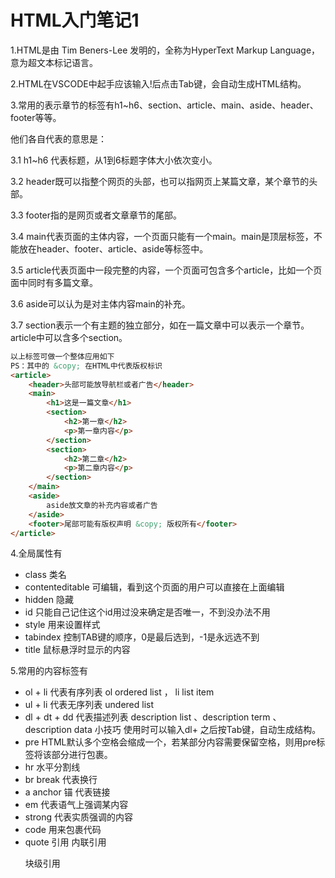 # HTML入门笔记1
1.HTML是由 Tim Beners-Lee 发明的，全称为HyperText Markup Language，意为超文本标记语言。

2.HTML在VSCODE中起手应该输入!后点击Tab键，会自动生成HTML结构。

3.常用的表示章节的标签有h1~h6、section、article、main、aside、header、footer等等。

他们各自代表的意思是：

3.1 h1~h6 代表标题，从1到6标题字体大小依次变小。

3.2 header既可以指整个网页的头部，也可以指网页上某篇文章，某个章节的头部。

3.3 footer指的是网页或者文章章节的尾部。

3.4 main代表页面的主体内容，一个页面只能有一个main。main是顶层标签，不能放在header、footer、article、aside等标签中。

3.5 article代表页面中一段完整的内容，一个页面可包含多个article，比如一个页面中同时有多篇文章。

3.6 aside可以认为是对主体内容main的补充。

3.7 section表示一个有主题的独立部分，如在一篇文章中可以表示一个章节。article中可以含多个section。

```HTML
以上标签可做一个整体应用如下
PS：其中的 &copy; 在HTML中代表版权标识
<article>
    <header>头部可能放导航栏或者广告</header>
    <main>
        <h1>这是一篇文章</h1>
        <section>
            <h2>第一章</h2>
            <p>第一章内容</p>
        </section>
        <section>
            <h2>第二章</h2>
            <p>第二章内容</p>
        </section>
    </main>
    <aside>
        aside放文章的补充内容或者广告
    </aside>
    <footer>尾部可能有版权声明 &copy; 版权所有</footer>
</article>
```

4.全局属性有
* class  类名
* contenteditable 可编辑，看到这个页面的用户可以直接在上面编辑
* hidden 隐藏
* id 只能自己记住这个id用过没来确定是否唯一，不到没办法不用
* style 用来设置样式
* tabindex 控制TAB键的顺序，0是最后选到，-1是永远选不到
* title 鼠标悬浮时显示的内容

5.常用的内容标签有

* ol + li 代表有序列表 ol ordered list ， li list item 
* ul + li 代表无序列表 undered list 
* dl + dt + dd 代表描述列表 description list  、description term 、description data 小技巧 使用时可以输入dl+ 之后按Tab键，自动生成结构。
* pre HTML默认多个空格会缩成一个，若某部分内容需要保留空格，则用pre标签将该部分进行包裹。
* hr 水平分割线
* br break  代表换行
* a anchor 锚 代表链接 
* em 代表语气上强调某内容
* strong 代表实质强调的内容
* code 用来包裹代码
* quote 引用  <quote></quote>内联引用  <blockquote></blockquote>块级引用